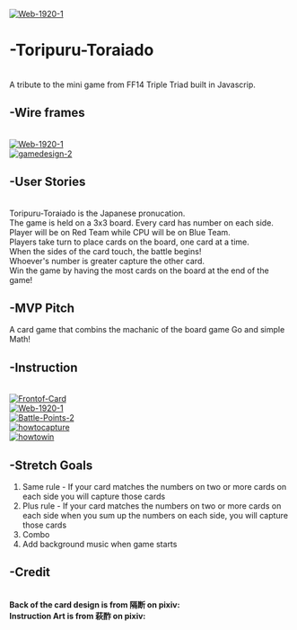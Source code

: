 <a href="https://www.pixiv.net/en/artworks/83941944"><img src="https://i.ibb.co/dP0Cr7b/Web-1920-1.jpg" alt="Web-1920-1" border="0"></a><br/>
# -Toripuru-Toraiado
<br/>A tribute to the mini game from FF14 Triple Triad built in Javascrip.

## -Wire frames
<br/><a href="https://ibb.co/99V2J4d"><img src="https://i.ibb.co/nsnfT1K/Web-1920-1.jpg" alt="Web-1920-1" border="0"></a>
<br/><a href="https://www.pixiv.net/en/artworks/66766348"><img src="https://i.ibb.co/CWvFgXY/gamedesign-2.jpg" alt="gamedesign-2" border="0"></a>

## -User Stories
<br/>Toripuru-Toraiado is the Japanese pronucation.
<br/>The game is held on a 3x3 board. Every card has number on each side.
<br/>Player will be on Red Team while CPU will be on Blue Team.
<br/>Players take turn to place cards on the board, one card at a time.
<br/>When the sides of the card touch, the battle begins!
<br/>Whoever's number is greater capture the other card.
<br/>Win the game by having the most cards on the board at the end of the game!

## -MVP Pitch
A card game that combins the machanic of the board game Go and simple Math!

## -Instruction
<br/><a href="https://www.pixiv.net/en/artworks/65060132"><img src="https://i.ibb.co/1MgQcc8/Frontof-Card.jpg" alt="Frontof-Card" border="0"></a>
<br/><a href="https://www.pixiv.net/en/artworks/65060132"><img src="https://i.ibb.co/C5mn1Hn/Web-1920-1.jpg" alt="Web-1920-1" border="0"></a>
<br/><a href="https://www.pixiv.net/en/artworks/65060132"><img src="https://i.ibb.co/w0PH7DK/Battle-Points-2.jpg" alt="Battle-Points-2" border="0"></a>
<br/><a href="https://www.pixiv.net/en/artworks/65060132"><img src="https://i.ibb.co/kHJvx8N/howtocapture.jpg" alt="howtocapture" border="0"></a>
<br/><a href="https://www.pixiv.net/en/artworks/65060132"><img src="https://i.ibb.co/p08x5Ms/howtowin.jpg" alt="howtowin" border="0"></a>

## -Stretch Goals
1. Same rule - If your card matches the numbers on two or more cards on each side you will capture those cards
1. Plus rule -  If your card matches the numbers on two or more cards on each side when you sum up the numbers on each side, you will capture those cards
1. Combo
1. Add background music when game starts

## -Credit
<br/><b>Back of the card design is from 隔断 on pixiv:</b>
<br/><b>Instruction Art is from 萩酢 on pixiv:</b>
